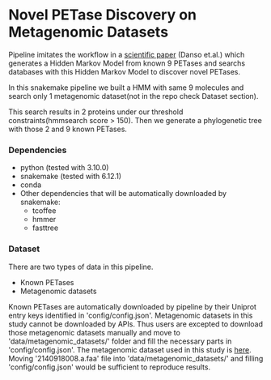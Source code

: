 # Novel PETase Discovery on Metagenomic Datasets

Pipeline imitates the workflow in a [scientific paper](https://www.ncbi.nlm.nih.gov/pmc/articles/PMC5881046/) (Danso et.al.) which generates a Hidden Markov Model from known 9 PETases and searchs databases with this Hidden Markov Model to discover novel PETases.

In this snakemake pipeline we built a HMM with same 9 molecules and search only 1 metagenomic dataset(not in the repo check Dataset section).

This search results in 2 proteins under our threshold constraints(hmmsearch score > 150). Then we generate a phylogenetic tree with those 2 and 9 known PETases.

### Dependencies
- python (tested with 3.10.0)
- snakemake (tested with 6.12.1)
- conda 
- Other dependencies that will be automatically downloaded by snakemake:
  - tcoffee
  - hmmer
  - fasttree  

### Dataset
There are two types of data in this pipeline. 
- Known PETases
- Metagenomic datasets

Known PETases are automatically downloaded by pipeline by their Uniprot entry keys identified in 'config/config.json'.
Metagenomic datasets in this study cannot be downloaded by APIs. Thus users are excepted to download those metagenomic datasets manually and move to 'data/metagenomic_datasets/' folder and fill the necessary parts in 'config/config.json'. The metagenomic dataset used in this study is [here](https://img.jgi.doe.gov/cgi-bin/m/main.cgi?section=TaxonDetail&page=taxonDetail&taxon_oid=2140918008). Moving '2140918008.a.faa' file into 'data/metagenomic_datasets/' and filling 'config/config.json' would be sufficient to reproduce results.


